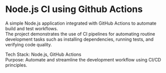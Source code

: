 # Node.js CI using Github Actions

A simple Node.js application integrated with GitHub Actions to automate build and test workflows.  
The project demonstrates the use of CI pipelines for automating routine development tasks such as installing dependencies, running tests, and verifying code quality.


Tech Stack: Node.js, GitHub Actions  
Purpose: Automate and streamline the development workflow using CI/CD principles.
